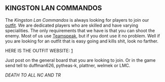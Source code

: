 ## KINGSTON LAN COMMANDOS

The _Kingston Lan Commandos_ is always looking for players to join our
[outfit](/outfit "wikilink"). We are dedicated players who are skilled
and have varying specialities. The only requirements that we have is
that you can shoot the enemy. Most of us use
[Teamspeak](/Teamspeak "wikilink"), but if you dont use it no problem.
Well if you are looking for an outfit that is easy going and kills shit,
look no farther.

HERE IS THE OUTFIT WEBSITE: [1](http://www.kingstonlancommandos.org)

Just post on the general board that you are looking to join. Or in the
game send tell to duffman626, pytheas-k, plattner, welmek or LMC.

_DEATH TO ALL NC AND TR_
